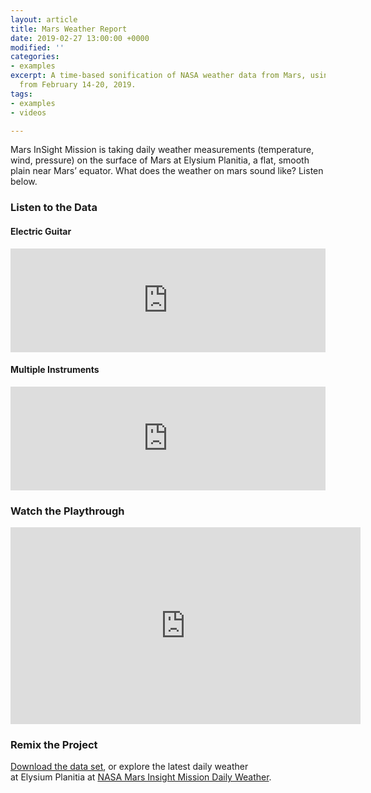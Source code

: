 ```yaml
---
layout: article
title: Mars Weather Report
date: 2019-02-27 13:00:00 +0000
modified: ''
categories:
- examples
excerpt: A time-based sonification of NASA weather data from Mars, using a data set
  from February 14-20, 2019.
tags:
- examples
- videos

---
```

Mars InSight Mission is taking daily weather measurements (temperature, wind, pressure) on the surface of Mars at Elysium Planitia, a flat, smooth plain near Mars’ equator. What does the weather on mars sound like? Listen below.

### Listen to the Data

#### Electric Guitar

<iframe width="100%" height="166" scrolling="no" frameborder="no" allow="autoplay" src="https://w.soundcloud.com/player/?url=https%3A//api.soundcloud.com/tracks/581285268%3Fsecret_token%3Ds-3gAaL&color=%23f57c00&auto_play=false&hide_related=false&show_comments=true&show_user=true&show_reposts=false&show_teaser=true"></iframe>

#### Multiple Instruments

<iframe width="100%" height="166" scrolling="no" frameborder="no" allow="autoplay" src="https://w.soundcloud.com/player/?url=https%3A//api.soundcloud.com/tracks/583539333%3Fsecret_token%3Ds-ntgHh&color=%23f57c00&auto_play=false&hide_related=false&show_comments=true&show_user=true&show_reposts=false&show_teaser=true"></iframe>

### Watch the Playthrough

<iframe width="560" height="315" src="https://www.youtube.com/embed/kb01aOuhNJ8" frameborder="0" allow="accelerometer; autoplay; encrypted-media; gyroscope; picture-in-picture" allowfullscreen></iframe>

### Remix the Project

[Download the data set](https://drive.google.com/file/d/172dBHwedNmywVQdJxK7488ukF1FGTK3q/view "Mars Weather Report "), or explore the latest daily weather  
at Elysium Planitia at [NASA Mars Insight Mission Daily Weather](https://mars.nasa.gov/insight/weather/ "NASA Mars Weather").